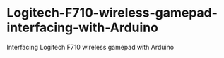 # Logitech-F710-wireless-gamepad-interfacing-with-Arduino
Interfacing Logitech F710 wireless gamepad with Arduino
